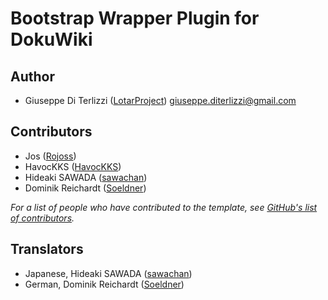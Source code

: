 # Bootstrap Wrapper Plugin for DokuWiki

## Author

  * Giuseppe Di Terlizzi ([LotarProject](https://github.com/LotarProject)) <giuseppe.diterlizzi@gmail.com>

## Contributors

  * Jos ([Rojoss](https://github.com/Rojoss))
  * HavocKKS ([HavocKKS](https://github.com/HavocKKS))
  * Hideaki SAWADA ([sawachan](https://github.com/sawachan))
  * Dominik Reichardt ([Soeldner](https://github.com/Soeldner))

*For a list of people who have contributed to the template, see [GitHub's list of contributors](https://github.com/LotarProject/dokuwiki-plugin-bootswrapper/contributors).*

## Translators

  * Japanese, Hideaki SAWADA ([sawachan](https://github.com/sawachan))
  * German, Dominik Reichardt ([Soeldner](https://github.com/Soeldner))
